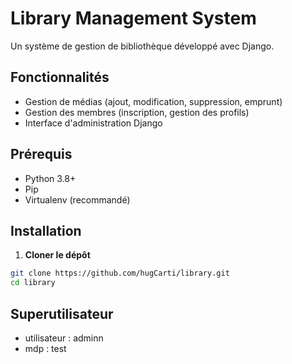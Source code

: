 # Library Management System

Un système de gestion de bibliothèque développé avec Django.

## Fonctionnalités

- Gestion de médias (ajout, modification, suppression, emprunt)
- Gestion des membres (inscription, gestion des profils)
- Interface d'administration Django

## Prérequis

- Python 3.8+
- Pip
- Virtualenv (recommandé)

## Installation

1. **Cloner le dépôt**

```bash
git clone https://github.com/hugCarti/library.git
cd library
```
## Superutilisateur

- utilisateur : adminn
- mdp : test
